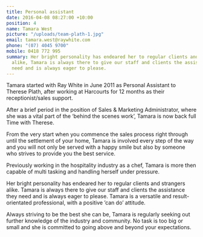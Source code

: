 ```yaml
---
title: Personal assistant
date: 2016-04-08 08:27:00 +10:00
position: 4
name: Tamara West
picture: "/uploads/team-plath-1.jpg"
email: tamara.west@raywhite.com
phone: "(07) 4045 9700"
mobile: 0418 772 995
summary: Her bright personality has endeared her to regular clients and strangers
  alike, Tamara is always there to give our staff and clients the assistance they
  need and is always eager to please.
---
```


Tamara started with Ray White in June 2011 as Personal Assistant to Therese Plath, after working at Harcourts for 12 months as their receptionist/sales support.

After a brief period in the position of Sales & Marketing Administrator, where she was a vital part of the ‘behind the scenes work’, Tamara is now back full Time with Therese.

From the very start when you commence the sales process right through until the settlement of your home, Tamara is involved every step of the way and you will not only be served with a happy smile but also by someone who strives to provide you the best service.

Previously working in the hospitality industry as a chef, Tamara is more then capable of multi tasking and handling herself under pressure.

Her bright personality has endeared her to regular clients and strangers alike. Tamara is always there to give our staff and clients the assistance they need and is always eager to please. Tamara is a versatile and result-orientated professional, with a positive ’can do’ attitude.

Always  striving to be the best she can be, Tamara is regularly seeking out further knowledge of the industry and community. No task is too big or small and she is committed to going above and beyond your expectations.
